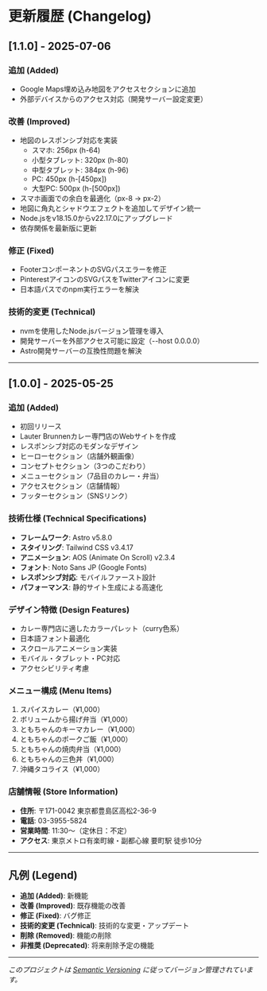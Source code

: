 # 更新履歴 (Changelog)

## [1.1.0] - 2025-07-06

### 追加 (Added)
- Google Maps埋め込み地図をアクセスセクションに追加
- 外部デバイスからのアクセス対応（開発サーバー設定変更）

### 改善 (Improved)
- 地図のレスポンシブ対応を実装
  - スマホ: 256px (h-64)
  - 小型タブレット: 320px (h-80)
  - 中型タブレット: 384px (h-96)
  - PC: 450px (h-[450px])
  - 大型PC: 500px (h-[500px])
- スマホ画面での余白を最適化（px-8 → px-2）
- 地図に角丸とシャドウエフェクトを追加してデザイン統一
- Node.jsをv18.15.0からv22.17.0にアップグレード
- 依存関係を最新版に更新

### 修正 (Fixed)
- FooterコンポーネントのSVGパスエラーを修正
- PinterestアイコンのSVGパスをTwitterアイコンに変更
- 日本語パスでのnpm実行エラーを解決

### 技術的変更 (Technical)
- nvmを使用したNode.jsバージョン管理を導入
- 開発サーバーを外部アクセス可能に設定（--host 0.0.0.0）
- Astro開発サーバーの互換性問題を解決

---

## [1.0.0] - 2025-05-25

### 追加 (Added)
- 初回リリース
- Lauter Brunnenカレー専門店のWebサイトを作成
- レスポンシブ対応のモダンなデザイン
- ヒーローセクション（店舗外観画像）
- コンセプトセクション（3つのこだわり）
- メニューセクション（7品目のカレー・弁当）
- アクセスセクション（店舗情報）
- フッターセクション（SNSリンク）

### 技術仕様 (Technical Specifications)
- **フレームワーク**: Astro v5.8.0
- **スタイリング**: Tailwind CSS v3.4.17
- **アニメーション**: AOS (Animate On Scroll) v2.3.4
- **フォント**: Noto Sans JP (Google Fonts)
- **レスポンシブ対応**: モバイルファースト設計
- **パフォーマンス**: 静的サイト生成による高速化

### デザイン特徴 (Design Features)
- カレー専門店に適したカラーパレット（curry色系）
- 日本語フォント最適化
- スクロールアニメーション実装
- モバイル・タブレット・PC対応
- アクセシビリティ考慮

### メニュー構成 (Menu Items)
1. スパイスカレー（¥1,000）
2. ボリュームから揚げ弁当（¥1,000）
3. ともちゃんのキーマカレー（¥1,000）
4. ともちゃんのポークご飯（¥1,000）
5. ともちゃんの焼肉弁当（¥1,000）
6. ともちゃんの三色丼（¥1,000）
7. 沖縄タコライス（¥1,000）

### 店舗情報 (Store Information)
- **住所**: 〒171-0042 東京都豊島区高松2-36-9
- **電話**: 03-3955-5824
- **営業時間**: 11:30〜（定休日：不定）
- **アクセス**: 東京メトロ有楽町線・副都心線 要町駅 徒歩10分

---

## 凡例 (Legend)
- **追加 (Added)**: 新機能
- **改善 (Improved)**: 既存機能の改善
- **修正 (Fixed)**: バグ修正
- **技術的変更 (Technical)**: 技術的な変更・アップデート
- **削除 (Removed)**: 機能の削除
- **非推奨 (Deprecated)**: 将来削除予定の機能

---

*このプロジェクトは [Semantic Versioning](https://semver.org/) に従ってバージョン管理されています。* 